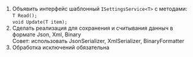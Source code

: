 1. Объявить интерфейс шаблонный `ISettingsService<T>` с методами:</br>
   `T Read();`</br>
   `void Update(T item);`
2. Сделать реализация для сохранения и считывания данныч в формате Json, Xml, Binary</br>
   Совет: использовать JsonSerializer, XmlSerializer, BinaryFormatter
3. Обработка исключений обязательна

